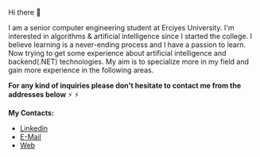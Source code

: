 Hi there 👋

I am a senior computer engineering student at Erciyes University. I'm interested in algorithms & artificial intelligence since I started the college. I believe learning is a never-ending process and I have a passion to learn. Now trying to get some experience about artificial intelligence and backend(.NET) technologies. My aim is to specialize more in my field and gain more experience in the following areas.


**For any kind of inquiries please don't hesitate to contact me from the addresses below**
⚡
⚡

****My Contacts:****
- [Linkedin](https://www.linkedin.com/in/enesgunumdogdu/)
- [E-Mail](mailto:enesgunumdogdu0@gmail.com)
- [Web](https://www.enesgunumdogdu.com.tr)
